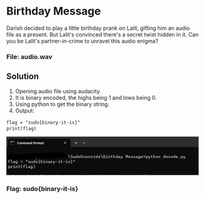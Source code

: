 # Birthday Message

Darish decided to play a little birthday prank on Lalit, gifting him an audio file as a present. But Lalit's convinced there's a secret twist hidden in it. Can you be Lalit's partner-in-crime to unravel this audio enigma?

### File: audio.wav

## Solution

1. Opening audio file using audacity.
2. It is binary encoded, the highs being 1 and lows being 0.
3. Using python to get the binary string. 
4. Output: 
```
flag = "sudo{binary-it-is}"
print(flag)
```
![Flag](./flag.png)

### Flag: sudo{binary-it-is}
